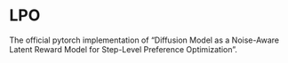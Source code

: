 # LPO
The official pytorch implementation of “Diffusion Model as a Noise-Aware Latent Reward Model for Step-Level Preference Optimization”.
